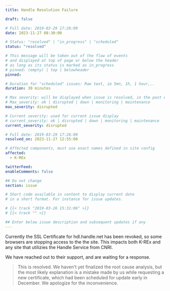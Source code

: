 ```yaml
---
title: Handle Resolution Failure

draft: false

# Full date: 2019-03-29 17:26:09
date: 2023-11-27 08:30:00

# Status: "resolved" | "in_progress" | "scheduled"
status: "resolved"

# This message will be taken out of the flow of events
# and displayed at top of page or below the header
# as long as its status is marked as in_progress
# pinned: (empty) | top | belowheader
pinned: 

# Duration for "scheduled" issues: Raw text, ie 5mn, 1h, 1 hour,..
duration: 30 minutes

# Max severity: will be displayed when issue is resolved, in the past events section
# Max_severity: ok | disrupted | down | monitoring | maintenance
max_severity: disrupted

# Current severity: used for current issue display
# current_severity: ok | disrupted | down | monitoring | maintenance
current_severity: disrupted

# Full date: 2019-03-29 17:26:09
resolved_on: 2023-11-27 12:55:00

# Affected components, must use exact names defined in site config
affected:
  - K-REx

twitterFeed: 
enableComments: false

## Do not change
section: issue

# Short code available in content to display current date
# in a short format. For instance for issue updates.

# {{< track "2019-03-26 15:31:06" >}}
# {{< track "" >}}

## Enter below issue description and subsequent updates if any
---
```

Currently the SSL Certificate for hdl.handle.net has been revoked, so some browsers are stopping access to the the site. This impacts both K-REx and any site that utilizies the Handle Service from CNRI.

We have reached out to their support, and are waiting for a response.

> This is resolved.  We haven't yet finalized the root cause analysis, but the most likely explanation is a mistake made by us while requesting a new certificate, which had been scheduled for update early in December.  We apologize for the inconvenience.

